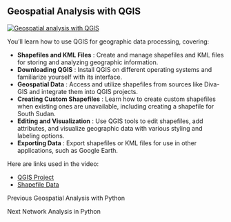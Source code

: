 ## Geospatial Analysis with QGIS

[![Geospatial analysis with
QGIS](https://i.ytimg.com/vi_webp/tJhehs0o-ik/sddefault.webp)](https://youtu.be/tJhehs0o-ik)

You’ll learn how to use QGIS for geographic data processing, covering:

  * **Shapefiles and KML Files** : Create and manage shapefiles and KML files for storing and analyzing geographic information.
  * **Downloading QGIS** : Install QGIS on different operating systems and familiarize yourself with its interface.
  * **Geospatial Data** : Access and utilize shapefiles from sources like Diva-GIS and integrate them into QGIS projects.
  * **Creating Custom Shapefiles** : Learn how to create custom shapefiles when existing ones are unavailable, including creating a shapefile for South Sudan.
  * **Editing and Visualization** : Use QGIS tools to edit shapefiles, add attributes, and visualize geographic data with various styling and labeling options.
  * **Exporting Data** : Export shapefiles or KML files for use in other applications, such as Google Earth.

Here are links used in the video:

  * [QGIS Project](https://www.qgis.org/en/site/)
  * [Shapefile Data](https://www.diva-gis.org/gdata)

Previous Geospatial Analysis with Python

Next Network Analysis in Python

